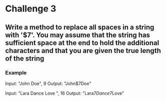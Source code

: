 # Challenge 3

## Write a method to replace all spaces in a string with '$7'. You may assume that the string has sufficient space at the end to hold the additional characters and that you are given the true length of the string

### Example

Input: "John Doe", 9
Output: "John$7Doe"

Input: "Lara Dance Love      ", 16
Output: "Lara$7Dance$7Love"
